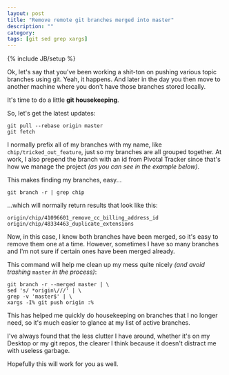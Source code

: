 ```yaml
---
layout: post
title: "Remove remote git branches merged into master"
description: ""
category: 
tags: [git sed grep xargs]
---
```

{% include JB/setup %}

Ok, let's say that you've been working a shit-ton on pushing various topic 
branches using git.  Yeah, it happens.  And later in the day you then move to 
another machine where you don't have those branches stored locally.

It's time to do a little **git housekeeping**.

So, let's get the latest updates:

    git pull --rebase origin master
    git fetch

I normally prefix all of my branches with my name, like `chip/tricked_out_feature`,
just so my branches are all grouped together. At work, I also prepend the 
branch with an id from Pivotal Tracker since that's how we manage the project 
*(as you can see in the example below)*.

This makes finding my branches, easy...

    git branch -r | grep chip

...which will normally return results that look like this:

    origin/chip/41096601_remove_cc_billing_address_id
    origin/chip/48334463_duplicate_extensions

Now, in this case, I know both branches have been merged, so it's easy to 
remove them one at a time.  However, sometimes I have so many branches and 
I'm not sure if certain ones have been merged already.

This command will help me clean up my mess quite nicely *(and avoid trashing*
`master` *in the process)*:

    git branch -r --merged master | \
    sed 's/ *origin\///' | \
    grep -v 'master$' | \
    xargs -I% git push origin :%

This has helped me quickly do housekeeping on branches that I no longer need, so 
it's much easier to glance at my list of active branches.

I've always found that the less clutter I have around, whether it's on my Desktop 
or my git repos, the clearer I think because it doesn't distract me with 
useless garbage.

Hopefully this will work for you as well.

